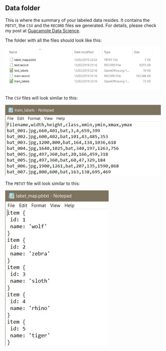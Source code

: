 ## Data folder

This is where the summary of your labeled data resides. It contains the `PBTXT`, the `CSV` and the `RECORD` files we generated. For details, please check my post at [Guacamole Data Science](https://luiztauffer.github.io/guacamole-data-science/posts/2019-03-14-identifying-cool-mammals/).

The folder with all the files should look like this:

![content0](data_folder_content0.JPG)

The `CSV` files will look similar to this:

![content1](data_folder_content1.JPG)

The `PBTXT` file will look similar to this:

![content2](data_folder_content2.JPG)
